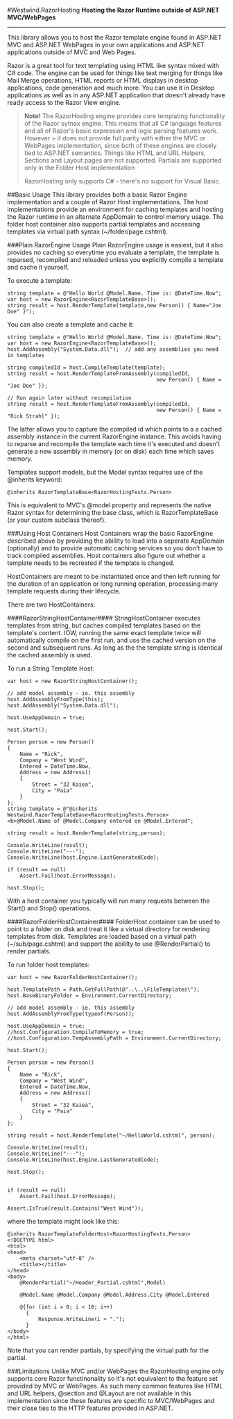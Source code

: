 #Westwind.RazorHosting
**Hosting the Razor Runtime outside of ASP.NET MVC/WebPages**
* * * 

This library allows you to host the Razor template engine found in ASP.NET MVC and ASP.NET WebPages 
in your own applications and ASP.NET applications outside of MVC and Web Pages.

Razor is a great tool for text templating using HTML like syntax mixed with C# code. The engine can
be used for things like text merging for things like Mail Merge operations, HTML reports or HTML
displays in desktop applications, code generation and much more. You can use it in Desktop applications
as well as in any ASP.NET application that doesn't already have ready access to the Razor View engine.

> **Note!**
> The RazorHosting engine provides core templating functionality of the Razor sytnax engine. This means that
> all C# language features and all of Razor's basic expression and logic parsing features work.
> However > it does not provide full parity with either the MVC or WebPages implementation, since both
> of these engines are closely tied to ASP.NET semantics. Things like HTML and URL Helpers, Sections and Layout
> pages are not supported. Partials are supported only in the Folder Host implementation
>
> RazorHosting only supports C# - there's no support for Visual Basic.

##Basic Usage
This library provides both a basic Razor Engine implementation and a couple of Razor Host implementations. 
The host implementations provide an environment for caching templates and hosting the Razor runtime in
an alternate AppDomain to control memory usage. The folder host container also supports partial templates
and accessing templates via virtual path syntax (~/folder/page.cshtml).

###Plain RazorEngine Usage
Plain RazorEngine usage is easiest, but it also provides no caching so everytime you evaluate
a template, the template is reparsed, recompiled and reloaded unless you explicitly compile
a template and cache it yourself.

To execute a template:

    string template = @"Hello World @Model.Name. Time is: @DateTime.Now";
	var host = new RazorEngine<RazorTemplateBase>();
    string result = host.RenderTemplate(template,new Person() { Name="Joe Doe" }");

You can also create a template and cache it:

    string template = @"Hello World @Model.Name. Time is: @DateTime.Now";
	var host = new RazorEngine<RazorTemplateBase>();
	host.AddAssembly("System.Data.dll");  // add any assemblies you need in templates            
    
    string compiledId = host.CompileTemplate(template);    
	string result = host.RenderTemplateFromAssembly(compiledId,
													new Person() { Name = "Joe Doe" });

    // Run again later without recompilation
	string result = host.RenderTemplateFromAssembly(compiledId,
													new Person() { Name = "Rick Strahl" });

The latter allows you to capture the compiled id which points to a a cached assembly instance
in the current RazorEngine instance. This avoids having to reparse and recompile the template
each time it's executed and doesn't generate a new assembly in memory (or on disk) each time
which saves memory.

Templates support models, but the Model syntax requires use of the @inherits keyword:

	@inherits RazorTemplateBase<RazorHostingTests.Person>

This is equivalent to MVC's @model property and represents the native Razor syntax for
determining the base class, which is RazorTemplateBase<T> (or your custom subclass thereof).

###Using Host Containers
Host Containers wrap the basic RazorEngine described above by providing the abililty to load
into a seperate AppDomain (optionally) and to provide automatic caching services so you don't
have to track compiled assemblies. Host containers also figure out whether a template needs
to be recreated if the template is changed. 

HostContainers are meant to be instantiated once and then left running for the duration
of an application or long running operation, processing many template requests during
their lifecycle.

There are two HostContainers:

####RazorStringHostContainer####
StringHostContainer executes templates from string, but caches compiled templates based on
the template's content. IOW, running the same exact template twice will automatically compile
on the first run, and use the cached version on the second and subsequent runs. As long as the
the template string is identical the cached assembly is used.

To run a String Template Host:

    var host = new RazorStringHostContainer();
            
    // add model assembly - ie. this assembly
    host.AddAssemblyFromType(this);
    host.AddAssembly("System.Data.dll");

    host.UseAppDomain = true;

    host.Start();
              
    Person person = new Person()
    {
        Name = "Rick",
        Company = "West Wind",
        Entered = DateTime.Now,
        Address = new Address()
        {
            Street = "32 Kaiea",
            City = "Paia"
        }
    };
	string template = @"@inherits Westwind.RazorTemplateBase<RazorHostingTests.Person>
	<b>@Model.Name of @Model.Company entered on @Model.Entered";
    
    string result = host.RenderTemplate(string,person);
    	
    Console.WriteLine(result);
    Console.WriteLine("---");
    Console.WriteLine(host.Engine.LastGeneratedCode);

    if (result == null)
        Assert.Fail(host.ErrorMessage);
            
    host.Stop();

With a host container you typically will run many requests between the Start() and Stop() operations.

####RazorFolderHostContainer####
FolderHost container can be used to point to a folder on disk and treat it like a virtual directory
for rendering templates from disk. Templates are loaded based on a virtual path (~/sub/page.cshtml)
and support the abililty to use @RenderPartial() to render partials.

To run folder host templates:

	var host = new RazorFolderHostContainer();

	host.TemplatePath = Path.GetFullPath(@"..\..\FileTemplates\");
	host.BaseBinaryFolder = Environment.CurrentDirectory;

	// add model assembly - ie. this assembly
	host.AddAssemblyFromType(typeof(Person));

	host.UseAppDomain = true;
	//host.Configuration.CompileToMemory = true;
	//host.Configuration.TempAssemblyPath = Environment.CurrentDirectory;

	host.Start();

	Person person = new Person()
	{
		Name = "Rick",
		Company = "West Wind",
		Entered = DateTime.Now,
		Address = new Address()
		{
			Street = "32 Kaiea",
			City = "Paia"
		}
	};

	string result = host.RenderTemplate("~/HelloWorld.cshtml", person);

	Console.WriteLine(result);
	Console.WriteLine("---");
	Console.WriteLine(host.Engine.LastGeneratedCode);

	host.Stop();


	if (result == null)
		Assert.Fail(host.ErrorMessage);

	Assert.IsTrue(result.Contains("West Wind"));
   
where the template might look like this:

	@inherits RazorTemplateFolderHost<RazorHostingTests.Person>
	<!DOCTYPE html>
	<html>
	<head>
		<meta charset="utf-8" />
		<title></title>
	</head>
	<body>    
        @RenderPartial("~/Header_Partial.cshtml",Model)

		@Model.Name @Model.Company @Model.Address.City @Model.Entered 
    
		@{for (int i = 0; i < 10; i++)
		  {
			  Response.WriteLine(i + ".");
		  }   
	</body>
	</html>

Note that you can render partials, by specifying the virtual path for the partial.

###Limitations
Unlike MVC and/or WebPages the RazorHosting engine only supports core Razor functinonality
so it's not equivalent to the feature set provided by MVC or WebPages. As such many common
features like HTML and URL helpers, @section and @Layout are not available in this implementation
since these features are specific to MVC/WebPages and their close ties to the HTTP features
provided in ASP.NET.